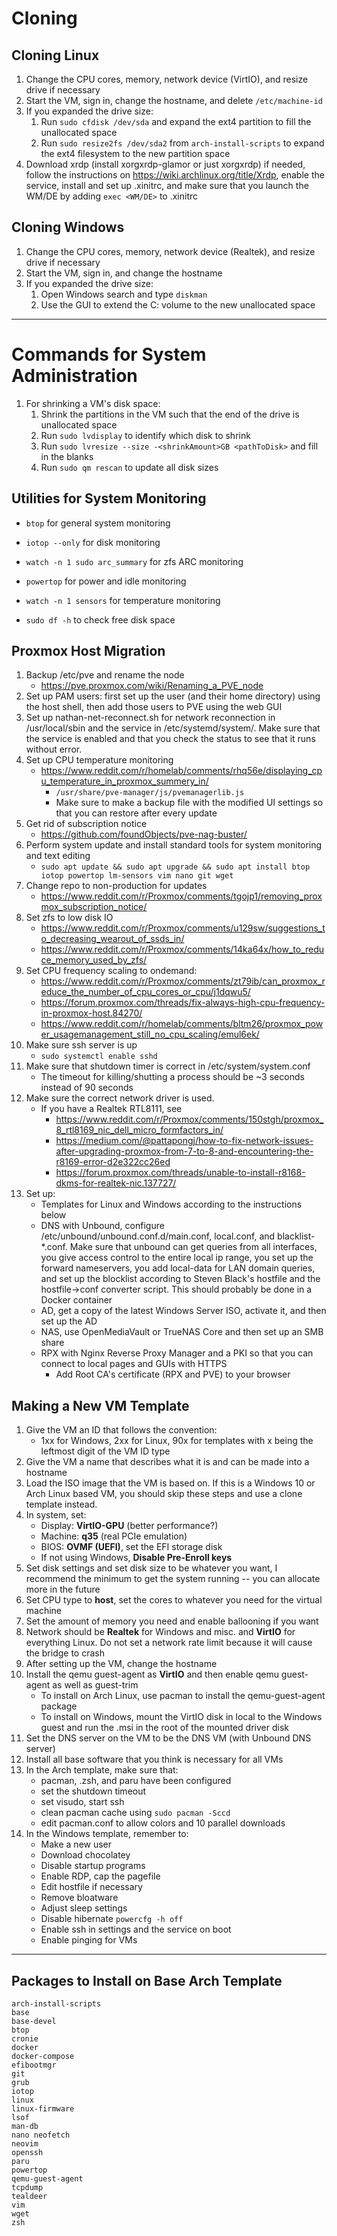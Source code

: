 # Cloning

## Cloning Linux

1. Change the CPU cores, memory, network device (VirtIO), and resize drive if necessary
2. Start the VM, sign in, change the hostname, and delete ```/etc/machine-id```
3. If you expanded the drive size:
    1. Run ```sudo cfdisk /dev/sda``` and expand the ext4 partition to fill the unallocated space
    2. Run ```sudo resize2fs /dev/sda2``` from ```arch-install-scripts``` to expand the ext4 filesystem to the new partition space
4. Download xrdp (install xorgxrdp-glamor or just xorgxrdp) if needed, follow the instructions on https://wiki.archlinux.org/title/Xrdp, enable the service, install and set up .xinitrc, and make sure that you launch the WM/DE by adding ```exec <WM/DE>``` to .xinitrc

## Cloning Windows

1. Change the CPU cores, memory, network device (Realtek), and resize drive if necessary
2. Start the VM, sign in, and change the hostname
3. If you expanded the drive size:
    1. Open Windows search and type ```diskman```
    2. Use the GUI to extend the C: volume to the new unallocated space

---

# Commands for System Administration

1. For shrinking a VM's disk space:
    1. Shrink the partitions in the VM such that the end of the drive is unallocated space
    2. Run ```sudo lvdisplay``` to identify which disk to shrink
    3. Run ```sudo lvresize --size -<shrinkAmount>GB <pathToDisk>``` and fill in the blanks
    4. Run ```sudo qm rescan``` to update all disk sizes

## Utilities for System Monitoring

- ```btop``` for general system monitoring

- ```iotop --only``` for disk monitoring

- ```watch -n 1 sudo arc_summary``` for zfs ARC monitoring

- ```powertop``` for power and idle monitoring

- ```watch -n 1 sensors``` for temperature monitoring

- ```sudo df -h``` to check free disk space

## Proxmox Host Migration

1. Backup /etc/pve and rename the node
    - https://pve.proxmox.com/wiki/Renaming_a_PVE_node
2. Set up PAM users: first set up the user (and their home directory) using the host shell, then
   add those users to PVE using the web GUI
3. Set up nathan-net-reconnect.sh for network reconnection in /usr/local/sbin and the service in /etc/systemd/system/.
   Make sure that the service is enabled and that you check the status to see that it runs without error.
4. Set up CPU temperature monitoring
    - https://www.reddit.com/r/homelab/comments/rhq56e/displaying_cpu_temperature_in_proxmox_summery_in/
        - ```/usr/share/pve-manager/js/pvemanagerlib.js```
        - Make sure to make a backup file with the modified UI settings so that you can restore after every update
5. Get rid of subscription notice
    - https://github.com/foundObjects/pve-nag-buster/
6. Perform system update and install standard tools for system monitoring and text editing
    - ```sudo apt update && sudo apt upgrade && sudo apt install btop iotop powertop lm-sensors vim nano git wget```
7. Change repo to non-production for updates
    - https://www.reddit.com/r/Proxmox/comments/tgojp1/removing_proxmox_subscription_notice/
8. Set zfs to low disk IO
    - https://www.reddit.com/r/Proxmox/comments/u129sw/suggestions_to_decreasing_wearout_of_ssds_in/
    - https://www.reddit.com/r/Proxmox/comments/14ka64x/how_to_reduce_memory_used_by_zfs/
9. Set CPU frequency scaling to ondemand:
    - https://www.reddit.com/r/Proxmox/comments/zt79ib/can_proxmox_reduce_the_number_of_cpu_cores_or_cpu/j1dqwu5/
    - https://forum.proxmox.com/threads/fix-always-high-cpu-frequency-in-proxmox-host.84270/
    - https://www.reddit.com/r/homelab/comments/bltm26/proxmox_power_usagemanagement_still_no_cpu_scaling/emul6ek/
10. Make sure ssh server is up
    - ```sudo systemctl enable sshd```
11. Make sure that shutdown timer is correct in /etc/system/system.conf
    - The timeout for killing/shutting a process should be ~3 seconds instead of 90 seconds
12. Make sure the correct network driver is used.
    - If you have a Realtek RTL8111, see
        - https://www.reddit.com/r/Proxmox/comments/150stgh/proxmox_8_rtl8169_nic_dell_micro_formfactors_in/
        - https://medium.com/@pattapongj/how-to-fix-network-issues-after-upgrading-proxmox-from-7-to-8-and-encountering-the-r8169-error-d2e322cc26ed
        - https://forum.proxmox.com/threads/unable-to-install-r8168-dkms-for-realtek-nic.137727/
13. Set up:
    - Templates for Linux and Windows according to the instructions below
    - DNS with Unbound, configure /etc/unbound/unbound.conf.d/main.conf, local.conf, and blacklist-*.conf. Make sure that unbound can get queries from all interfaces, you give access control to the entire local ip range, you set up the forward nameservers, you add local-data for LAN domain queries, and set up the blocklist according to Steven Black's hostfile and the hostfile->conf converter script. This should probably be done in a Docker container
    - AD, get a copy of the latest Windows Server ISO, activate it, and then set up the AD
    - NAS, use OpenMediaVault or TrueNAS Core and then set up an SMB share
    - RPX with Nginx Reverse Proxy Manager and a PKI so that you can connect to local pages and GUIs with HTTPS
        - Add Root CA's certificate (RPX and PVE) to your browser

## Making a New VM Template

1. Give the VM an ID that follows the convention:
    - 1xx for Windows, 2xx for Linux, 90x for templates with x being the leftmost digit of the VM ID type
2. Give the VM a name that describes what it is and can be made into a hostname
3. Load the ISO image that the VM is based on. If this is a Windows 10 or Arch Linux based VM, you should skip these steps and use a clone template instead.
4. In system, set:
    - Display: **VirtIO-GPU** (better performance?)
    - Machine: **q35** (real PCIe emulation)
    - BIOS: **OVMF (UEFI)**, set the EFI storage disk
    - If not using Windows, **Disable Pre-Enroll keys**
5. Set disk settings and set disk size to be whatever you want, I recommend the minimum to get the system running -- you can allocate more in the future
6. Set CPU type to **host**, set the cores to whatever you need for the virtual machine
7. Set the amount of memory you need and enable ballooning if you want
8. Network should be **Realtek** for Windows and misc. and **VirtIO** for everything Linux. Do not set a network rate limit because it will cause the bridge to crash
9. After setting up the VM, change the hostname
10. Install the qemu guest-agent as **VirtIO** and then enable qemu guest-agent as well as guest-trim
    - To install on Arch Linux, use pacman to install the qemu-guest-agent package
    - To install on Windows, mount the VirtIO disk in local to the Windows guest and run the .msi in the root of the mounted driver disk
11. Set the DNS server on the VM to be the DNS VM (with Unbound DNS server)
12. Install all base software that you think is necessary for all VMs
13. In the Arch template, make sure that:
    - pacman, .zsh, and paru have been configured
    - set the shutdown timeout
    - set visudo, start ssh
    - clean pacman cache using ```sudo pacman -Sccd```
    - edit pacman.conf to allow colors and 10 parallel downloads
14. In the Windows template, remember to:
    - Make a new user
    - Download chocolatey
    - Disable startup programs
    - Enable RDP, cap the pagefile
    - Edit hostfile if necessary
    - Remove bloatware
    - Adjust sleep settings
    - Disable hibernate ```powercfg -h off```
    - Enable ssh in settings and the service on boot
    - Enable pinging for VMs

---

## Packages to Install on Base Arch Template
```
arch-install-scripts
base
base-devel
btop
cronie
docker
docker-compose
efibootmgr
git
grub
iotop
linux
linux-firmware
lsof
man-db
nano neofetch
neovim
openssh
paru
powertop
qemu-guest-agent
tcpdump
tealdeer
vim
wget
zsh
```
